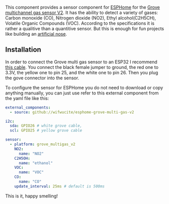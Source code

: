 This component provides a sensor component for [ESPHome](https://esphome.io) for the [Grove multichannel gas sensor V2](https://wiki.seeedstudio.com/Grove-Multichannel-Gas-Sensor-V2/). It has the ability to detect a variety of gases: Carbon monoxide (CO), Nitrogen dioxide (NO2), Ethyl alcohol(C2H5CH), Volatile Organic Compounds (VOC). According to the specifications it is rather a qualitive than a quantitive sensor. But this is enough for fun projects like building an [artificial nose](https://blog.benjamin-cabe.com/2021/08/03/how-i-built-a-connected-artificial-nose).

## Installation

In order to connect the Grove multi gas sensor to an ESP32 I recommend [this cable](https://www.seeedstudio.com/Grove-4-pin-Female-Jumper-to-Grove-4-pin-Conversion-Cable-5-PCs-per-PAck.html). You connect the black female jumper to ground, the red one to 3.3V, the yellow one to pin 25, and the white one to pin 26. Then you plug the gove connector into the sensor.

To configure the sensor for ESPHome you do not need to download or copy anything manually, you can just use refer to this external component from the yaml file like this:

```yaml
external_components:
  - source: github://wifwucite/esphome-grove-multi-gas-v2

i2c:
  sda: GPIO26 # white grove cable‚
  scl: GPIO25 # yellow grove cable

sensor:
  - platform: grove_multigas_v2
    NO2:
      name: "NO2"
    C2H5OH:
      name: "ethanol"
    VOC:
      name: "VOC"
    CO:
      name: "CO"
    update_interval: 25ms # default is 500ms
```
This is it, happy smelling!